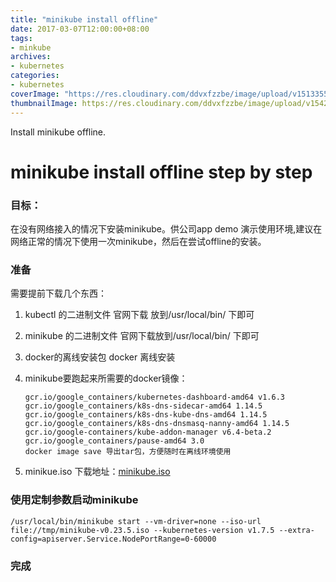 ```yaml
---
title: "minikube install offline"
date: 2017-03-07T12:00:00+08:00
tags:
- minkube
archives:
- kubernetes
categories:
- kubernetes
coverImage: "https://res.cloudinary.com/ddvxfzzbe/image/upload/v1513355392/ChMkJ1f8ljWIBAmcAA-gWT6p-0oAAWzegGSHVwAD6Bx012_telyks.jpg"
thumbnailImage: https://res.cloudinary.com/ddvxfzzbe/image/upload/v1542165911/favicon_z3wusk.png
---
```


Install minikube offline.

<!--more-->

# minikube install offline step by step

### 目标：

在没有网络接入的情况下安装minikube。供公司app demo 演示使用环境,建议在网络正常的情况下使用一次minikube，然后在尝试offline的安装。

### 准备
需要提前下载几个东西：
 
 1. kubectl 的二进制文件 官网下载 放到/usr/local/bin/ 下即可 
 2. minikube 的二进制文件 官网下载放到/usr/local/bin/ 下即可 
 3. docker的离线安装包 docker 离线安装 
 4. minikube要跑起来所需要的docker镜像：
 
		gcr.io/google_containers/kubernetes-dashboard-amd64 v1.6.3
		gcr.io/google_containers/k8s-dns-sidecar-amd64 1.14.5
		gcr.io/google_containers/k8s-dns-kube-dns-amd64 1.14.5
		gcr.io/google_containers/k8s-dns-dnsmasq-nanny-amd64 1.14.5
		gcr.io/google-containers/kube-addon-manager v6.4-beta.2
		gcr.io/google_containers/pause-amd64 3.0
		docker image save 导出tar包，方便随时在离线环境使用
5. minikue.iso
	下载地址：[minikube.iso](https://storage.googleapis.com/minikube/iso/minikube-v0.23.5.iso)
	
### 使用定制参数启动minikube
	/usr/local/bin/minikube start --vm-driver=none --iso-url file://tmp/minikube-v0.23.5.iso --kubernetes-version v1.7.5 --extra-config=apiserver.Service.NodePortRange=0-60000

### 完成
